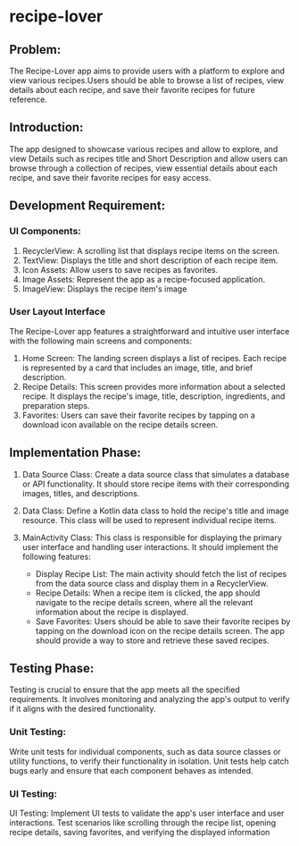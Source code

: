 
# recipe-lover

## Problem:

The Recipe-Lover app aims to provide users with a platform to explore and view various recipes.Users
should be able to browse a list of recipes, view details about each recipe, and save their favorite
recipes for future reference.

## Introduction:

The app designed to showcase various recipes and allow to explore, and view Details such as recipes
title and Short Description and allow users can browse through a collection of recipes, view
essential details
about each recipe, and save their favorite recipes for easy access.

## Development Requirement:

### Ul Components:

1. RecyclerView: A scrolling list that displays recipe items on the screen.
2. TextView: Displays the title and short description of each recipe item.
3. Icon Assets: Allow users to save recipes as favorites.
4. Image Assets: Represent the app as a recipe-focused application.
5. ImageView: Displays the recipe item's image

### User Layout Interface

The Recipe-Lover app features a straightforward and intuitive user interface with the following main
screens and components:

1. Home Screen: The landing screen displays a list of recipes. Each recipe is represented by a card
   that includes an image, title, and brief description.
2. Recipe Details: This screen provides more information about a selected recipe. It displays the
   recipe's image, title, description, ingredients, and preparation
   steps.
3. Favorites: Users can save their favorite recipes by tapping on a download icon available on the
   recipe details screen.

## Implementation Phase:

1. Data Source Class:
   Create a data source class that simulates a database or API functionality. It should store recipe
   items with their corresponding images, titles, and descriptions.

2. Data Class:
   Define a Kotlin data class to hold the recipe's title and image resource. This class will be used
   to represent individual recipe items.

3. MainActivity Class:
   This class is responsible for displaying the primary user interface and handling user
   interactions. It should implement the following features:

   - Display Recipe List: The main activity should fetch the list of recipes from the data source
     class and display them in a RecyclerView.
   - Recipe Details: When a recipe item is clicked, the app should navigate to the recipe details
     screen, where all the relevant information about the recipe is displayed.
   - Save Favorites: Users should be able to save their favorite recipes by tapping on the download
     icon on the recipe details screen. The app should provide a way to store and retrieve these
     saved recipes.

## Testing Phase:

Testing is crucial to ensure that the app meets all the specified requirements. It involves
monitoring and analyzing the app's output to verify if it aligns with the desired functionality.

### Unit Testing:

Write unit tests for individual components, such as data source classes or utility functions, to
verify their functionality in isolation. Unit tests help catch bugs early and ensure that each
component behaves as intended.

### UI Testing:

UI Testing: Implement UI tests to validate the app's user interface and user interactions. Test
scenarios like scrolling through the recipe list, opening recipe details, saving favorites, and
verifying the displayed information